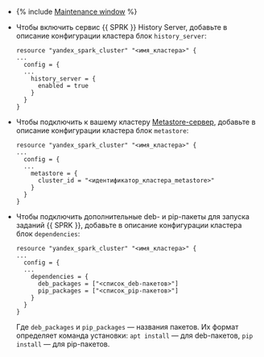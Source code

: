 * {% include [Maintenance window](maintenance-window.md) %}

* Чтобы включить сервис {{ SPRK }} History Server, добавьте в описание конфигурации кластера блок `history_server`:

    ```hcl
    resource "yandex_spark_cluster" "<имя_кластера>" {
    ...
      config = {
      ...
        history_server = {
          enabled = true
        }
      }
    }
    ```

* Чтобы подключить к вашему кластеру [Metastore-сервер](../../../../metadata-hub/concepts/metastore.md), добавьте в описание конфигурации кластера блок `metastore`:

    ```hcl
    resource "yandex_spark_cluster" "<имя_кластера>" {
    ...
      config = {
      ...
        metastore = {
          cluster_id = "<идентификатор_кластера_metastore>"
        }
      }
    }
    ```

* Чтобы подключить дополнительные deb- и pip-пакеты для запуска заданий {{ SPRK }}, добавьте в описание конфигурации кластера блок `dependencies`:

    ```hcl
    resource "yandex_spark_cluster" "<имя_кластера>" {
    ...
      config = {
      ...
        dependencies = {
          deb_packages = ["<список_deb-пакетов>"]
          pip_packages = ["<список_pip-пакетов>"]
        }
      }
    }
    ```

    Где `deb_packages` и `pip_packages` — названия пакетов. Их формат определяет команда установки: `apt install` — для deb-пакетов, `pip install` — для pip-пакетов.